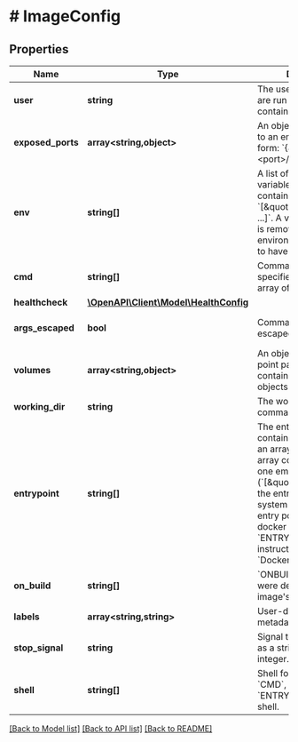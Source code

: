 # # ImageConfig

## Properties

Name | Type | Description | Notes
------------ | ------------- | ------------- | -------------
**user** | **string** | The user that commands are run as inside the container. | [optional]
**exposed_ports** | **array<string,object>** | An object mapping ports to an empty object in the form:  &#x60;{\&quot;&lt;port&gt;/&lt;tcp|udp|sctp&gt;\&quot;: {}}&#x60; | [optional]
**env** | **string[]** | A list of environment variables to set inside the container in the form &#x60;[\&quot;VAR&#x3D;value\&quot;, ...]&#x60;. A variable without &#x60;&#x3D;&#x60; is removed from the environment, rather than to have an empty value. | [optional]
**cmd** | **string[]** | Command to run specified as a string or an array of strings. | [optional]
**healthcheck** | [**\OpenAPI\Client\Model\HealthConfig**](HealthConfig.md) |  | [optional]
**args_escaped** | **bool** | Command is already escaped (Windows only) | [optional] [default to false]
**volumes** | **array<string,object>** | An object mapping mount point paths inside the container to empty objects. | [optional]
**working_dir** | **string** | The working directory for commands to run in. | [optional]
**entrypoint** | **string[]** | The entry point for the container as a string or an array of strings.  If the array consists of exactly one empty string (&#x60;[\&quot;\&quot;]&#x60;) then the entry point is reset to system default (i.e., the entry point used by docker when there is no &#x60;ENTRYPOINT&#x60; instruction in the &#x60;Dockerfile&#x60;). | [optional]
**on_build** | **string[]** | &#x60;ONBUILD&#x60; metadata that were defined in the image&#39;s &#x60;Dockerfile&#x60;. | [optional]
**labels** | **array<string,string>** | User-defined key/value metadata. | [optional]
**stop_signal** | **string** | Signal to stop a container as a string or unsigned integer. | [optional]
**shell** | **string[]** | Shell for when &#x60;RUN&#x60;, &#x60;CMD&#x60;, and &#x60;ENTRYPOINT&#x60; uses a shell. | [optional]

[[Back to Model list]](../../README.md#models) [[Back to API list]](../../README.md#endpoints) [[Back to README]](../../README.md)
